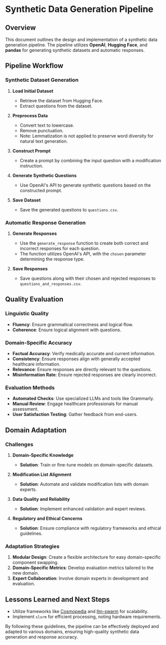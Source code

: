 # Synthetic Data Generation Pipeline

## Overview

This document outlines the design and implementation of a synthetic data generation pipeline. The pipeline utilizes **OpenAI**, **Hugging Face**, and **pandas** for generating synthetic datasets and automatic responses.

## Pipeline Workflow

### Synthetic Dataset Generation

1. **Load Initial Dataset**
   - Retrieve the dataset from Hugging Face.
   - Extract questions from the dataset.

2. **Preprocess Data**
   - Convert text to lowercase.
   - Remove punctuation.
   - Note: Lemmatization is not applied to preserve word diversity for natural text generation.

3. **Construct Prompt**
   - Create a prompt by combining the input question with a modification instruction.

4. **Generate Synthetic Questions**
   - Use OpenAI's API to generate synthetic questions based on the constructed prompt.

5. **Save Dataset**
   - Save the generated questions to `questions.csv`.

### Automatic Response Generation

1. **Generate Responses**
   - Use the `generate_response` function to create both correct and incorrect responses for each question.
   - The function utilizes OpenAI's API, with the `chosen` parameter determining the response type.

2. **Save Responses**
   - Save questions along with their chosen and rejected responses to `questions_and_responses.csv`.

## Quality Evaluation

### Linguistic Quality

- **Fluency**: Ensure grammatical correctness and logical flow.
- **Coherence**: Ensure logical alignment with questions.

### Domain-Specific Accuracy

- **Factual Accuracy**: Verify medically accurate and current information.
- **Consistency**: Ensure responses align with generally accepted healthcare information.
- **Relevance**: Ensure responses are directly relevant to the questions.
- **Misinformation Rate**: Ensure rejected responses are clearly incorrect.

### Evaluation Methods

- **Automated Checks**: Use specialized LLMs and tools like Grammarly.
- **Manual Review**: Engage healthcare professionals for manual assessment.
- **User Satisfaction Testing**: Gather feedback from end-users.

## Domain Adaptation

### Challenges

1. **Domain-Specific Knowledge**
   - **Solution**: Train or fine-tune models on domain-specific datasets.

2. **Modification List Alignment**
   - **Solution**: Automate and validate modification lists with domain experts.

3. **Data Quality and Reliability**
   - **Solution**: Implement enhanced validation and expert reviews.

4. **Regulatory and Ethical Concerns**
   - **Solution**: Ensure compliance with regulatory frameworks and ethical guidelines.

### Adaptation Strategies

1. **Modular Design**: Create a flexible architecture for easy domain-specific component swapping.
2. **Domain-Specific Metrics**: Develop evaluation metrics tailored to the new domain.
3. **Expert Collaboration**: Involve domain experts in development and evaluation.

## Lessons Learned and Next Steps

- Utilize frameworks like [Cosmopedia](https://github.com/huggingface/cosmopedia/tree/main/generation) and [llm-swarm](https://github.com/huggingface/llm-swarm/tree/loubna/examples/textbooks) for scalability.
- Implement `slurm` for efficient processing, noting hardware requirements.

By following these guidelines, the pipeline can be effectively deployed and adapted to various domains, ensuring high-quality synthetic data generation and response accuracy.
